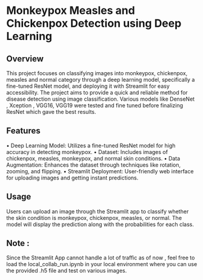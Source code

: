 # Monkeypox Measles and Chickenpox Detection using Deep Learning

## Overview
This project focuses on classifying images into monkeypox, chickenpox, measles and normal  category through a deep learning model, specifically a fine-tuned ResNet model, and deploying it with Streamlit for easy accessibility. The project aims to provide a quick and reliable method for disease detection using image classification. Various models like DenseNet , Xception , VGG16, VGG19 were tested and fine tuned before finalizing ResNet which gave the best results.

## Features
•	Deep Learning Model: Utilizes a fine-tuned ResNet model for high accuracy in detecting monkeypox.
•	Dataset: Includes images of chickenpox, measles, monkeypox, and normal skin conditions.
•	Data Augmentation: Enhances the dataset through techniques like rotation, zooming, and flipping.
•	Streamlit Deployment: User-friendly web interface for uploading images and getting instant predictions.

## Usage
Users can upload an image through the Streamlit app to classify whether the skin condition is monkeypox, chickenpox, measles, or normal. The model will display the prediction along with the probabilities for each class.

## Note :
Since the Streamlit App cannot handle a lot of traffic as of now , feel free to load the local_collab_run.ipynb in your local environment where you can use the provided .h5 file and test on various images.
